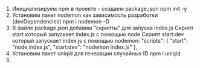 1. Инициализируем npm в проекте - создаем package.json
   npm init -y
2. Установим пакет nodemon как зависимость разработки (devDependencies)
   npm i nodemon -D
3. В файле package.json добавим "скрипты" для запуска index.js
   Скрипт start который запускает index.js с помощью node
   Скрипт start:dev который запускает index.js с помощью nodemon:
   "scripts": {
   "start": "node index.js",
   "start:dev": "nodemon index.js"
   },
4. Установим пакет uniqid для генерации случайных ID
   npm i uniqid
5.
